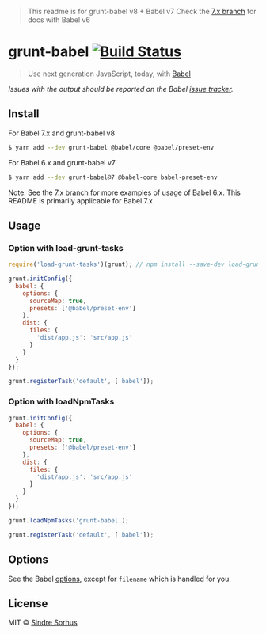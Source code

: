 > This readme is for grunt-babel v8 + Babel v7
> Check the [7.x branch](https://github.com/babel/grunt-babel/tree/7.x) for docs with Babel v6

# grunt-babel [![Build Status](https://travis-ci.org/babel/grunt-babel.svg?branch=master)](https://travis-ci.org/babel/grunt-babel)

> Use next generation JavaScript, today, with [Babel](https://babeljs.io)

*Issues with the output should be reported on the Babel [issue tracker](https://github.com/babel/babel/issues).*

## Install

For Babel 7.x and grunt-babel v8
```sh
$ yarn add --dev grunt-babel @babel/core @babel/preset-env
```

For Babel 6.x and grunt-babel v7
```sh
$ yarn add --dev grunt-babel@7 @babel-core babel-preset-env
```
Note: See the [7.x branch](https://github.com/babel/grunt-babel/tree/7.x) for more examples of
usage of Babel 6.x. This README is primarily applicable for Babel 7.x

## Usage

### Option with load-grunt-tasks
```js
require('load-grunt-tasks')(grunt); // npm install --save-dev load-grunt-tasks

grunt.initConfig({
  babel: {
    options: {
      sourceMap: true,
      presets: ['@babel/preset-env']
    },
    dist: {
      files: {
        'dist/app.js': 'src/app.js'
      }
    }
  }
});

grunt.registerTask('default', ['babel']);
```

### Option with loadNpmTasks
```js
grunt.initConfig({
  babel: {
    options: {
      sourceMap: true,
      presets: ['@babel/preset-env']
    },
    dist: {
      files: {
        'dist/app.js': 'src/app.js'
      }
    }
  }
});

grunt.loadNpmTasks('grunt-babel');

grunt.registerTask('default', ['babel']);
```

## Options

See the Babel [options](https://babeljs.io/docs/en/options), except for `filename` which is handled for you.

## License

MIT © [Sindre Sorhus](https://sindresorhus.com)
